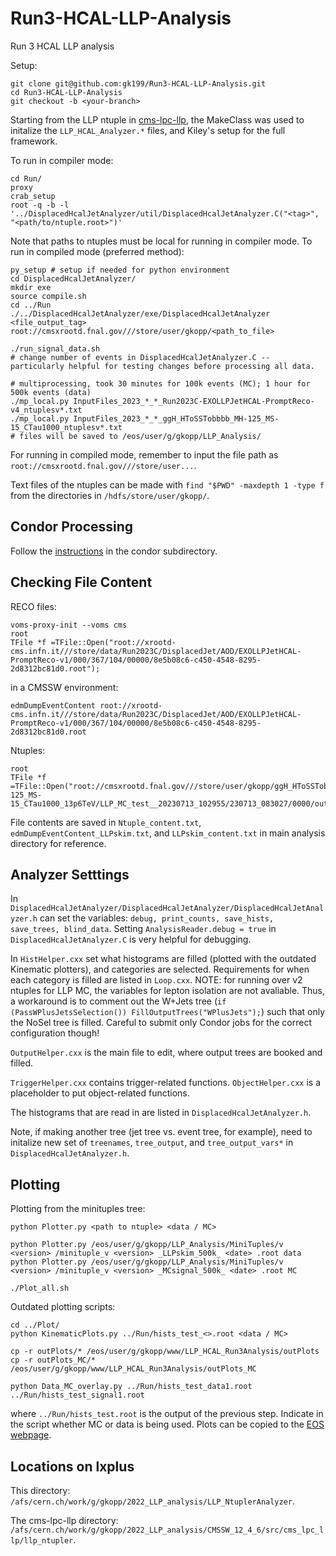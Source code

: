 # Run3-HCAL-LLP-Analysis
Run 3 HCAL LLP analysis

Setup:
```
git clone git@github.com:gk199/Run3-HCAL-LLP-Analysis.git
cd Run3-HCAL-LLP-Analysis
git checkout -b <your-branch>
```

Starting from the LLP ntuple in [cms-lpc-llp](https://github.com/cms-lpc-llp/llp_ntupler/tree/run3_GKdev_2022HCAL), the MakeClass was used to initalize the `LLP_HCAL_Analyzer.*` files, and Kiley's setup for the full framework. 

To run in compiler mode:
```
cd Run/
proxy
crab_setup
root -q -b -l '../DisplacedHcalJetAnalyzer/util/DisplacedHcalJetAnalyzer.C("<tag>", "<path/to/ntuple.root>")'
```
Note that paths to ntuples must be local for running in compiler mode. To run in compiled mode (preferred method):
```
py_setup # setup if needed for python environment 
cd DisplacedHcalJetAnalyzer/
mkdir exe
source compile.sh 
cd ../Run
./../DisplacedHcalJetAnalyzer/exe/DisplacedHcalJetAnalyzer <file_output_tag> root://cmsxrootd.fnal.gov///store/user/gkopp/<path_to_file>

./run_signal_data.sh
# change number of events in DisplacedHcalJetAnalyzer.C -- particularly helpful for testing changes before processing all data. 

# multiprocessing, took 30 minutes for 100k events (MC); 1 hour for 500k events (data)
./mp_local.py InputFiles_2023_*_*_Run2023C-EXOLLPJetHCAL-PromptReco-v4_ntuplesv*.txt
./mp_local.py InputFiles_2023_*_*_ggH_HToSSTobbbb_MH-125_MS-15_CTau1000_ntuplesv*.txt
# files will be saved to /eos/user/g/gkopp/LLP_Analysis/
```
For running in compiled mode, remember to input the file path as `root://cmsxrootd.fnal.gov///store/user...`.

Text files of the ntuples can be made with `find "$PWD" -maxdepth 1 -type f` from the directories in `/hdfs/store/user/gkopp/`.

## Condor Processing
Follow the [instructions](https://github.com/gk199/Run3-HCAL-LLP-Analysis/tree/main/Run/Condor) in the condor subdirectory. 

## Checking File Content
RECO files:
```
voms-proxy-init --voms cms
root
TFile *f =TFile::Open("root://xrootd-cms.infn.it///store/data/Run2023C/DisplacedJet/AOD/EXOLLPJetHCAL-PromptReco-v1/000/367/104/00000/8e5b08c6-c450-4548-8295-2d8312bc81d0.root");
```
in a CMSSW environment: 
```
edmDumpEventContent root://xrootd-cms.infn.it///store/data/Run2023C/DisplacedJet/AOD/EXOLLPJetHCAL-PromptReco-v1/000/367/104/00000/8e5b08c6-c450-4548-8295-2d8312bc81d0.root
```
Ntuples:
```
root
TFile *f =TFile::Open("root://cmsxrootd.fnal.gov///store/user/gkopp/ggH_HToSSTobbbb_MH-125_MS-15_CTau1000_13p6TeV/LLP_MC_test__20230713_102955/230713_083027/0000/output_10.root");
```
File contents are saved in `Ntuple_content.txt`, `edmDumpEventContent_LLPskim.txt`, and `LLPskim_content.txt` in main analysis directory for reference. 

## Analyzer Setttings
In `DisplacedHcalJetAnalyzer/DisplacedHcalJetAnalyzer/DisplacedHcalJetAnalyzer.h` can set the variables: `debug, print_counts, save_hists, save_trees, blind_data`. Setting `AnalysisReader.debug = true` in `DisplacedHcalJetAnalyzer.C` is very helpful for debugging. 

In `HistHelper.cxx` set what histograms are filled (plotted with the outdated Kinematic plotters), and categories are selected. Requirements for when each category is filled are listed in `Loop.cxx`. NOTE: for running over v2 ntuples for LLP MC, the variables for lepton isolation are not avaliable. Thus, a workaround is to comment out the W+Jets tree (`if (PassWPlusJetsSelection()) FillOutputTrees("WPlusJets");`) such that only the NoSel tree is filled. Careful to submit only Condor jobs for the correct configuration though! 

`OutputHelper.cxx` is the main file to edit, where output trees are booked and filled. 

`TriggerHelper.cxx` contains trigger-related functions. `ObjectHelper.cxx` is a placeholder to put object-related functions.

The histograms that are read in are listed in `DisplacedHcalJetAnalyzer.h`. 

Note, if making another tree (jet tree vs. event tree, for example), need to initalize new set of `treenames`, `tree_output`, and `tree_output_vars*` in `DisplacedHcalJetAnalyzer.h`. 

## Plotting
Plotting from the minituples tree:
```
python Plotter.py <path to ntuple> <data / MC>

python Plotter.py /eos/user/g/gkopp/LLP_Analysis/MiniTuples/v <version> /minituple_v <version> _LLPskim_500k_ <date> .root data
python Plotter.py /eos/user/g/gkopp/LLP_Analysis/MiniTuples/v <version> /minituple_v <version> _MCsignal_500k_ <date> .root MC

./Plot_all.sh
```

Outdated plotting scripts:
```
cd ../Plot/
python KinematicPlots.py ../Run/hists_test_<>.root <data / MC>

cp -r outPlots/* /eos/user/g/gkopp/www/LLP_HCAL_Run3Analysis/outPlots
cp -r outPlots_MC/* /eos/user/g/gkopp/www/LLP_HCAL_Run3Analysis/outPlots_MC

python Data_MC_overlay.py ../Run/hists_test_data1.root ../Run/hists_test_signal1.root
```
where `../Run/hists_test.root` is the output of the previous step. Indicate in the script whether MC or data is being used. Plots can be copied to the [EOS webpage](https://gkopp.web.cern.ch/gkopp/LLP_HCAL_Run3Analysis/outPlots/).

## Locations on lxplus
This directory: `/afs/cern.ch/work/g/gkopp/2022_LLP_analysis/LLP_NtuplerAnalyzer`.

The cms-lpc-llp directory: `/afs/cern.ch/work/g/gkopp/2022_LLP_analysis/CMSSW_12_4_6/src/cms_lpc_llp/llp_ntupler`.